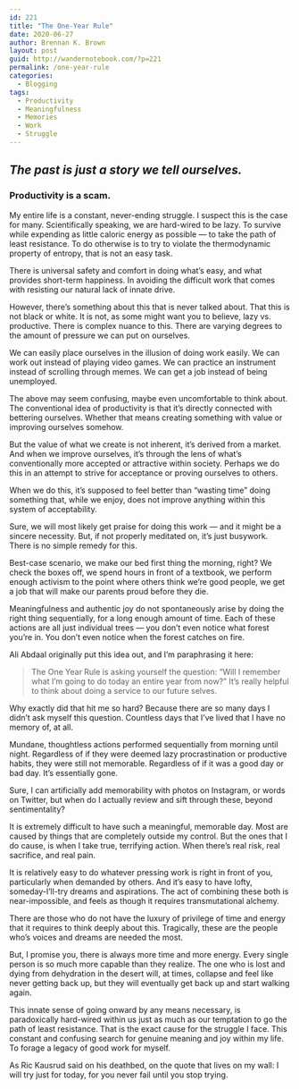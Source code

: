 ```yaml
---
id: 221
title: "The One-Year Rule"
date: 2020-06-27
author: Brennan K. Brown
layout: post
guid: http://wandernotebook.com/?p=221
permalink: /one-year-rule
categories:
  - Blogging
tags:
  - Productivity
  - Meaningfulness
  - Memories
  - Work
  - Struggle
---
```


## _The past is just a story we tell ourselves._

### Productivity is a scam.

My entire life is a constant, never-ending struggle. I suspect this is the case for many. Scientifically speaking, we are hard-wired to be lazy. To survive while expending as little caloric energy as possible — to take the path of least resistance. To do otherwise is to try to violate the thermodynamic property of entropy, that is not an easy task.

There is universal safety and comfort in doing what’s easy, and what provides short-term happiness. In avoiding the difficult work that comes with resisting our natural lack of innate drive.

However, there’s something about this that is never talked about. That this is not black or white. It is not, as some might want you to believe, lazy vs. productive. There is complex nuance to this. There are varying degrees to the amount of pressure we can put on ourselves.

We can easily place ourselves in the illusion of doing work easily. We can work out instead of playing video games. We can practice an instrument instead of scrolling through memes. We can get a job instead of being unemployed.

The above may seem confusing, maybe even uncomfortable to think about. The conventional idea of productivity is that it’s directly connected with bettering ourselves. Whether that means creating something with value or improving ourselves somehow.

But the value of what we create is not inherent, it’s derived from a market. And when we improve ourselves, it’s through the lens of what’s conventionally more accepted or attractive within society. Perhaps we do this in an attempt to strive for acceptance or proving ourselves to others.

<!--more-->

When we do this, it’s supposed to feel better than “wasting time” doing something that, while we enjoy, does not improve anything within this system of acceptability.

Sure, we will most likely get praise for doing this work — and it might be a sincere necessity. But, if not properly meditated on, it’s just busywork. There is no simple remedy for this.

Best-case scenario, we make our bed first thing the morning, right? We check the boxes off, we spend hours in front of a textbook, we perform enough activism to the point where others think we’re good people, we get a job that will make our parents proud before they die.

Meaningfulness and authentic joy do not spontaneously arise by doing the right thing sequentially, for a long enough amount of time. Each of these actions are all just individual trees — you don’t even notice what forest you’re in. You don’t even notice when the forest catches on fire.

Ali Abdaal originally put this idea out, and I’m paraphrasing it here:

<blockquote>The One Year Rule is asking yourself the question: “Will I remember what I’m going to do today an entire year from now?” It’s really helpful to think about doing a service to our future selves.</blockquote>

Why exactly did that hit me so hard? Because there are so many days I didn’t ask myself this question. Countless days that I’ve lived that I have no memory of, at all.

Mundane, thoughtless actions performed sequentially from morning until night. Regardless of if they were deemed lazy procrastination or productive habits, they were still not memorable. Regardless of if it was a good day or bad day. It’s essentially gone.

Sure, I can artificially add memorability with photos on Instagram, or words on Twitter, but when do I actually review and sift through these, beyond sentimentality?

It is extremely difficult to have such a meaningful, memorable day. Most are caused by things that are completely outside my control. But the ones that I do cause, is when I take true, terrifying action. When there’s real risk, real sacrifice, and real pain.

It is relatively easy to do whatever pressing work is right in front of you, particularly when demanded by others. And it’s easy to have lofty, someday-I’ll-try dreams and aspirations. The act of combining these both is near-impossible, and feels as though it requires transmutational alchemy.

There are those who do not have the luxury of privilege of time and energy that it requires to think deeply about this. Tragically, these are the people who’s voices and dreams are needed the most.

But, I promise you, there is always more time and more energy. Every single person is so much more capable than they realize. The one who is lost and dying from dehydration in the desert will, at times, collapse and feel like never getting back up, but they will eventually get back up and start walking again.

This innate sense of going onward by any means necessary, is paradoxically hard-wired within us just as much as our temptation to go the path of least resistance. That is the exact cause for the struggle I face. This constant and confusing search for genuine meaning and joy within my life. To forage a legacy of good work for myself.

As Ric Kausrud said on his deathbed, on the quote that lives on my wall: I will try just for today, for you never fail until you stop trying.
